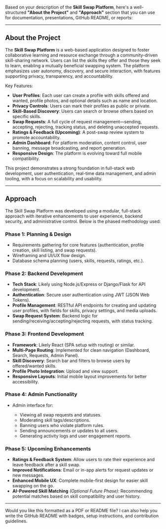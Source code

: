 Based on your description of the **Skill Swap Platform**, here's a well-structured **"About the Project"** and **"Approach"** section that you can use for documentation, presentations, GitHub README, or reports:

---

## **About the Project**

The **Skill Swap Platform** is a web-based application designed to foster collaborative learning and resource exchange through a community-driven skill-sharing network. Users can list the skills they offer and those they seek to learn, enabling a mutually beneficial swapping system. The platform emphasizes user autonomy, discovery, and secure interaction, with features supporting privacy, transparency, and accountability.

Key Features:

* **User Profiles**: Each user can create a profile with skills offered and wanted, profile photos, and optional details such as name and location.
* **Privacy Controls**: Users can mark their profiles as public or private.
* **Skill-Based Discovery**: Users can search or browse others based on specific skills.
* **Swap Requests**: A full cycle of request management—sending, accepting, rejecting, tracking status, and deleting unaccepted requests.
* **Ratings & Feedback (Upcoming)**: A post-swap review system to promote accountability.
* **Admin Dashboard**: For platform moderation, content control, user banning, message broadcasting, and report generation.
* **Responsive Design**: The platform is evolving toward full mobile compatibility.

This project demonstrates a strong foundation in full-stack web development, user authentication, real-time data management, and admin tooling, with a focus on scalability and usability.

---

## **Approach**

The Skill Swap Platform was developed using a modular, full-stack approach with iterative enhancements to user experience, backend security, and administrative control. Below is the phased methodology used:

### **Phase 1: Planning & Design**

* Requirements gathering for core features (authentication, profile creation, skill listing, and swap requests).
* Wireframing and UI/UX flow design.
* Database schema planning (users, skills, requests, ratings, etc.).

### **Phase 2: Backend Development**

* **Tech Stack**: Likely using Node.js/Express or Django/Flask for API development.
* **Authentication**: Secure user authentication using JWT (JSON Web Tokens).
* **Profile Management**: RESTful API endpoints for creating and updating user profiles, with fields for skills, privacy settings, and media uploads.
* **Swap Request System**: Backend logic for sending/receiving/accepting/rejecting requests, with status tracking.

### **Phase 3: Frontend Development**

* **Framework**: Likely React (SPA setup with routing) or similar.
* **Multi-Page Routing**: Implemented for clean navigation (Dashboard, Search, Requests, Admin Panel).
* **Skill Discovery**: Search bar and filters to browse users by offered/wanted skills.
* **Profile Photo Integration**: Upload and view support.
* **Responsive Layouts**: Initial mobile layout improvements for better accessibility.

### **Phase 4: Admin Functionality**

* Admin interface for:

  * Viewing all swap requests and statuses.
  * Moderating skill tags/descriptions.
  * Banning users who violate platform rules.
  * Sending announcements or updates to all users.
  * Generating activity logs and user engagement reports.

### **Phase 5: Upcoming Enhancements**

* **Ratings & Feedback System**: Allow users to rate their experience and leave feedback after a skill swap.
* **Improved Notifications**: Email or in-app alerts for request updates or new messages.
* **Enhanced Mobile UX**: Complete mobile-first design for easier skill swapping on the go.
* **AI-Powered Skill Matching** *(Optional Future Phase)*: Recommending potential matches based on skill compatibility and user history.

---

Would you like this formatted as a PDF or README file? I can also help you write the GitHub README with badges, setup instructions, and contribution guidelines.

